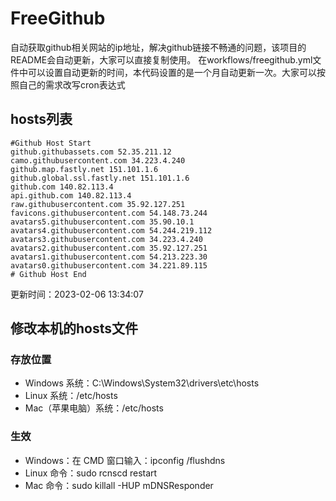 # FreeGithub
自动获取github相关网站的ip地址，解决github链接不畅通的问题，该项目的README会自动更新，大家可以直接复制使用。
在workflows/freegithub.yml文件中可以设置自动更新的时间，本代码设置的是一个月自动更新一次。大家可以按照自己的需求改写cron表达式

## hosts列表
```base
#Github Host Start
github.githubassets.com 52.35.211.12
camo.githubusercontent.com 34.223.4.240
github.map.fastly.net 151.101.1.6
github.global.ssl.fastly.net 151.101.1.6
github.com 140.82.113.4
api.github.com 140.82.113.4
raw.githubusercontent.com 35.92.127.251
favicons.githubusercontent.com 54.148.73.244
avatars5.githubusercontent.com 35.90.10.1
avatars4.githubusercontent.com 54.244.219.112
avatars3.githubusercontent.com 34.223.4.240
avatars2.githubusercontent.com 35.92.127.251
avatars1.githubusercontent.com 54.213.223.30
avatars0.githubusercontent.com 34.221.89.115
# Github Host End
```

更新时间：2023-02-06 13:34:07

## 修改本机的hosts文件
### 存放位置
* Windows 系统：C:\Windows\System32\drivers\etc\hosts
* Linux 系统：/etc/hosts
* Mac（苹果电脑）系统：/etc/hosts

### 生效
* Windows：在 CMD 窗口输入：ipconfig /flushdns
* Linux 命令：sudo rcnscd restart
* Mac 命令：sudo killall -HUP mDNSResponder